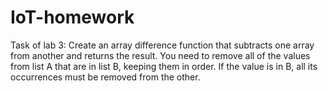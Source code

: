 # IoT-homework

Task of lab 3:
Create an array difference function that subtracts one array from another and returns the result.
You need to remove all of the values from list A that are in list B, keeping them in order. If the value is in B, all its occurrences must be removed from the other.

